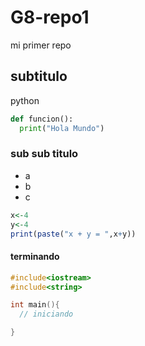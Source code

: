 # G8-repo1
mi primer repo

## subtitulo
python

~~~python
def funcion():
  print("Hola Mundo")
~~~

### sub sub titulo

* a
* b
* c

~~~r
x<-4
y<-4
print(paste("x + y = ",x+y))
~~~

#### terminando

~~~cpp
#include<iostream>
#include<string>

int main(){
  // iniciando   

}
~~~




